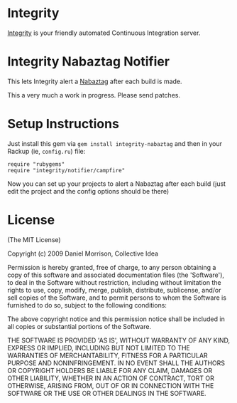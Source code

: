 Integrity
=========

[Integrity][] is your friendly automated Continuous Integration server.

Integrity Nabaztag Notifier
===========================

This lets Integrity alert a [Nabaztag][] after each build is made.

This a very much a work in progress. Please send patches.

Setup Instructions
==================

Just install this gem via `gem install integrity-nabaztag`
and then in your Rackup (ie, `config.ru`) file:

    require "rubygems"
    require "integrity/notifier/campfire"

Now you can set up your projects to alert a Nabaztag after
each build (just edit the project and the config options should be
there)

License
=======

(The MIT License)

Copyright (c) 2009 Daniel Morrison, Collective Idea

Permission is hereby granted, free of charge, to any person obtaining
a copy of this software and associated documentation files (the
'Software'), to deal in the Software without restriction, including
without limitation the rights to use, copy, modify, merge, publish,
distribute, sublicense, and/or sell copies of the Software, and to
permit persons to whom the Software is furnished to do so, subject to
the following conditions:

The above copyright notice and this permission notice shall be
included in all copies or substantial portions of the Software.

THE SOFTWARE IS PROVIDED 'AS IS', WITHOUT WARRANTY OF ANY KIND,
EXPRESS OR IMPLIED, INCLUDING BUT NOT LIMITED TO THE WARRANTIES OF
MERCHANTABILITY, FITNESS FOR A PARTICULAR PURPOSE AND NONINFRINGEMENT.
IN NO EVENT SHALL THE AUTHORS OR COPYRIGHT HOLDERS BE LIABLE FOR ANY
CLAIM, DAMAGES OR OTHER LIABILITY, WHETHER IN AN ACTION OF CONTRACT,
TORT OR OTHERWISE, ARISING FROM, OUT OF OR IN CONNECTION WITH THE
SOFTWARE OR THE USE OR OTHER DEALINGS IN THE SOFTWARE.

[Integrity]: http://integrityapp.com
[Nabaztag]: http://nabaztag.com